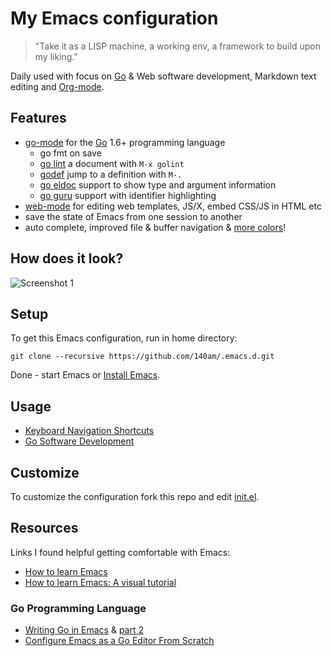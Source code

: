 # My Emacs configuration

> "Take it as a LISP machine, a working env, a framework to build upon my liking."

Daily used with focus on [Go](https://golang.org/) & Web software development, Markdown text editing and [Org-mode](http://orgmode.org/).

## Features

- [go-mode](https://github.com/dominikh/go-mode.el) for the [Go](https://golang.org/) 1.6+ programming language
  - go fmt on save
  - [go lint](https://github.com/golang/lint) a document with `M-x golint`
  - [godef](https://github.com/rogpeppe/godef) jump to a definition with `M-.`
  - [go eldoc](https://github.com/syohex/emacs-go-eldoc) support to show type and argument information
  - [go guru](http://golang.org/s/using-guru) support with identifier highlighting
- [web-mode](http://web-mode.org/) for editing web templates, JS/X, embed CSS/JS in HTML etc
- save the state of Emacs from one session to another
- auto complete, improved file & buffer navigation & [more colors](https://github.com/jordonbiondo/ample-theme#all-three-themes)!

## How does it look?

![Screenshot 1](http://cdn.140.am/i/762d19ab5586dc0c1c36f2588ffbc892.png)

## Setup

To get this Emacs configuration, run in home directory:

    git clone --recursive https://github.com/140am/.emacs.d.git

Done - start Emacs or [Install Emacs](https://github.com/140am/.emacs.d/wiki/Installing-Emacs).

## Usage

- [Keyboard Navigation Shortcuts](https://github.com/140am/.emacs.d/wiki/Keyboard-Navigation)
- [Go Software Development](https://github.com/140am/.emacs.d/wiki/Go-Software-Development)

## Customize

To customize the configuration fork this repo and edit [init.el](init.el).

## Resources

Links I found helpful getting comfortable with Emacs:

- [How to learn Emacs](http://david.rothlis.net/emacs/tutorial.html)
- [How to learn Emacs: A visual tutorial](http://sachachua.com/begin-emacs)

### Go Programming Language

- [Writing Go in Emacs](https://dominik.honnef.co/posts/2013/03/emacs-go-1/) & [part 2](https://dominik.honnef.co/posts/2013/08/emacs-go-2/)
- [Configure Emacs as a Go Editor From Scratch](http://tleyden.github.io/blog/2014/05/22/configure-emacs-as-a-go-editor-from-scratch/)

